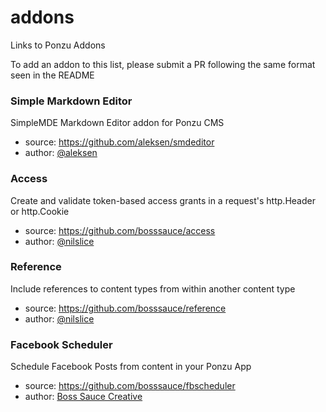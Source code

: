 # addons

Links to Ponzu Addons

To add an addon to this list, please submit a PR following the same format seen in the README

### Simple Markdown Editor
SimpleMDE Markdown Editor addon for Ponzu CMS
- source: https://github.com/aleksen/smdeditor
- author: [@aleksen](https://github.com/aleksen)

### Access
Create and validate token-based access grants in a request's http.Header or http.Cookie
- source: https://github.com/bosssauce/access
- author: [@nilslice](https://github.com/nilslice)

### Reference
Include references to content types from within another content type
- source: https://github.com/bosssauce/reference
- author: [@nilslice](https://github.com/nilslice)

### Facebook Scheduler
Schedule Facebook Posts from content in your Ponzu App
- source: https://github.com/bosssauce/fbscheduler
- author: [Boss Sauce Creative](https://bosssauce.it/)